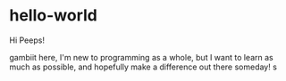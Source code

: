 # hello-world

Hi Peeps!

gambiit here, I'm new to programming as a whole, but I want to learn as much as possible, and hopefully make a difference out there someday!
s
